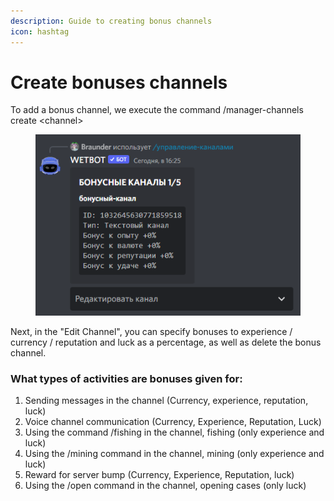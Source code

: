 ```yaml
---
description: Guide to creating bonus channels
icon: hashtag
---
```


# Create bonuses channels

To add a bonus channel, we execute the command /manager-channels create \<channel>

<figure><img src="../.gitbook/assets/изображение_2022-10-20_162523064.png" alt=""><figcaption></figcaption></figure>

Next, in the "Edit Channel", you can specify bonuses to experience / currency / reputation and luck as a percentage, as well as delete the bonus channel.

### What types of activities are bonuses given for:

1. Sending messages in the channel (Currency, experience, reputation, luck)
2. Voice channel communication (Currency, Experience, Reputation, Luck)
3. Using the command /fishing in the channel, fishing (only experience and luck)
4. Using the /mining command in the channel, mining (only experience and luck)
5. Reward for server bump (Currency, Experience, Reputation, luck)
6. Using the /open command in the channel, opening cases (only luck)
